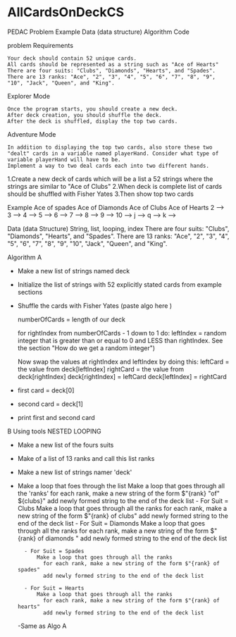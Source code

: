 # AllCardsOnDeckCS

PEDAC
Problem
Example
Data (data structure)
Algorithm
Code

problem
Requirements

    Your deck should contain 52 unique cards.
    All cards should be represented as a string such as "Ace of Hearts"
    There are four suits: "Clubs", "Diamonds", "Hearts", and "Spades".
    There are 13 ranks: "Ace", "2", "3", "4", "5", "6", "7", "8", "9", "10", "Jack", "Queen", and "King".

Explorer Mode

    Once the program starts, you should create a new deck.
    After deck creation, you should shuffle the deck.
    After the deck is shuffled, display the top two cards.

Adventure Mode

    In addition to displaying the top two cards, also store these two "dealt" cards in a variable named playerHand. Consider what type of variable playerHand will have to be.
    Implement a way to two deal cards each into two different hands.

1.Create a new deck of cards which will be a list a 52 strings where the strings are similar to "Ace of Clubs"
2.When deck is complete list of cards should be shuffled with Fisher Yates
3.Then show top two cards

Example
Ace of spades Ace of Diamonds Ace of Clubs Ace of Hearts
2 -->
3 -->
4 -->
5 -->
6 -->
7 -->
8 -->
9 -->
10 -->
j -->
q -->
k -->

Data (data Structure)
String, list, looping, index
There are four suits: "Clubs", "Diamonds", "Hearts", and "Spades".
There are 13 ranks: "Ace", "2", "3", "4", "5", "6", "7", "8", "9", "10", "Jack", "Queen", and "King".

Algorithm
A

- Make a new list of strings named deck
- Initialize the list of strings with 52 explicitly stated cards from example sections
- Shuffle the cards with Fisher Yates (paste algo here )

  numberOfCards = length of our deck

  for rightIndex from numberOfCards - 1 down to 1 do:
  leftIndex = random integer that is greater than or equal to 0 and LESS than rightIndex. See the section "How do we get a random integer")

  Now swap the values at rightIndex and leftIndex by doing this:
  leftCard = the value from deck[leftIndex]
  rightCard = the value from deck[rightIndex]
  deck[rightIndex] = leftCard
  deck[leftIndex] = rightCard

- first card = deck[0]
- second card = deck[1]
- print first and second card

B Using tools NESTED LOOPING

- Make a new list of the fours suits
- Make of a list of 13 ranks and call this list ranks
- Make a new list of strings namer 'deck'
- Make a loop that foes through the list
  Make a loop that goes through all the 'ranks'
  for each rank, make a new string of the form $"{rank} "of" ${clubs}"
  add newly formed string to the end of the deck list - For Suit = Clubs
  Make a loop that goes through all the ranks
  for each rank, make a new string of the form $"{rank} of clubs"
  add newly formed string to the end of the deck list - For Suit = Diamonds
  Make a loop that goes through all the ranks
  for each rank, make a new string of the form $"{rank} of diamonds "
  add newly formed string to the end of the deck list

        - For Suit = Spades
            Make a loop that goes through all the ranks
              for each rank, make a new string of the form $"{rank} of spades"
              add newly formed string to the end of the deck list

        - For Suit = Hearts
            Make a loop that goes through all the ranks
              for each rank, make a new string of the form $"{rank} of hearts"
              add newly formed string to the end of the deck list

  -Same as Algo A
